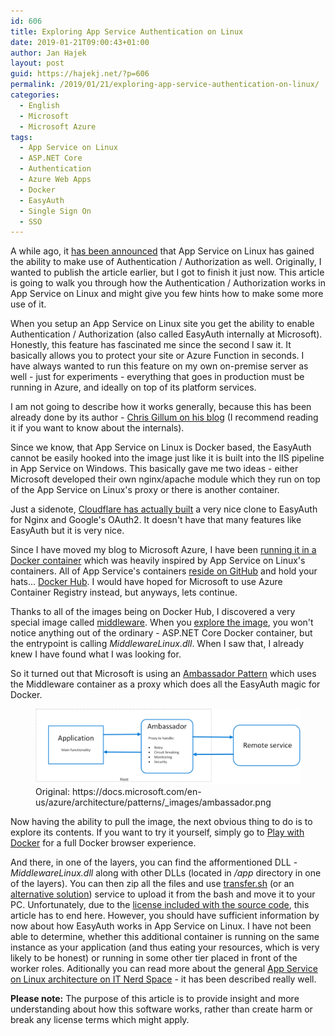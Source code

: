 ```yaml
---
id: 606
title: Exploring App Service Authentication on Linux
date: 2019-01-21T09:00:43+01:00
author: Jan Hajek
layout: post
guid: https://hajekj.net/?p=606
permalink: /2019/01/21/exploring-app-service-authentication-on-linux/
categories:
  - English
  - Microsoft
  - Microsoft Azure
tags:
  - App Service on Linux
  - ASP.NET Core
  - Authentication
  - Azure Web Apps
  - Docker
  - EasyAuth
  - Single Sign On
  - SSO
---
```

<!-- wp:paragraph -->
<p>A while ago, it <a href="https://blogs.msdn.microsoft.com/appserviceteam/2018/05/07/linux-auth/">has been announced</a> that App Service on Linux has gained the ability to make use of Authentication / Authorization as well. Originally, I wanted to publish the article earlier, but I got to finish it just now. This article is going to walk you through how the Authentication / Authorization works in App Service on Linux and might give you few hints how to make some more use of it.</p>
<!-- /wp:paragraph -->

<!-- wp:more -->
<!--more-->
<!-- /wp:more -->

<!-- wp:paragraph -->
<p>When you setup an App Service on Linux site you get the ability to enable Authentication / Authorization (also called EasyAuth internally at Microsoft). Honestly, this feature has fascinated me since the second I saw it. It basically allows you to protect your site or Azure Function in seconds. I have always wanted to run this feature on my own on-premise server as well - just for experiments - everything that goes in production must be running in Azure, and ideally on top of its platform services.</p>
<!-- /wp:paragraph -->

<!-- wp:paragraph -->
<p>I am not going to describe how it works generally, because this has been already done by its author - <a href="https://cgillum.tech/category/easy-auth/">Chris Gillum on his blog</a> (I recommend reading it if you want to know about the internals).</p>
<!-- /wp:paragraph -->

<!-- wp:paragraph -->
<p>Since we know, that App Service on Linux is Docker based, the EasyAuth cannot be easily hooked into the image just like it is built into the IIS pipeline in App Service on Windows. This basically gave me two ideas - either Microsoft developed their own nginx/apache module which they run on top of the App Service on Linux's proxy or there is another container.</p>
<!-- /wp:paragraph -->

<!-- wp:paragraph -->
<p>Just a sidenote, <a href="https://github.com/cloudflare/nginx-google-oauth/">Cloudflare has actually built</a> a very nice clone to EasyAuth for Nginx and Google's OAuth2. It doesn't have that many features like EasyAuth but it is very nice.</p>
<!-- /wp:paragraph -->

<!-- wp:paragraph -->
<p>Since I have moved my blog to Microsoft Azure, I have been <a href="https://github.com/hajekj/hajekjnet-php">running it in a Docker container</a> which was heavily inspired by App Service on Linux's containers. All of App Service's containers <a href="https://github.com/Azure-App-Service">reside on GitHub</a> and hold your hats... <a href="https://hub.docker.com/u/appsvc">Docker Hub</a>. I would have hoped for Microsoft to use Azure Container Registry instead, but anyways, lets continue.</p>
<!-- /wp:paragraph -->

<!-- wp:paragraph -->
<p>Thanks to all of the images being on Docker Hub, I discovered a very special image called <a href="https://hub.docker.com/r/appsvc/middleware">middleware</a>. When you <a href="https://microbadger.com/images/appsvc/middleware">explore the image</a>, you won't notice anything out of the ordinary - ASP.NET Core Docker container, but the entrypoint is calling  <em>MiddlewareLinux.dll</em>. When I saw that, I already knew I have found what I was looking for.</p>
<!-- /wp:paragraph -->

<!-- wp:paragraph -->
<p>So it turned out that Microsoft is using an <a href="https://docs.microsoft.com/en-us/azure/architecture/patterns/ambassador">Ambassador Pattern</a> which uses the Middleware container as a proxy which does all the EasyAuth magic for Docker.</p>
<!-- /wp:paragraph -->

<!-- wp:image {"id":822} -->
<figure class="wp-block-image"><img src="/uploads/2019/01/ambassador-1024x292.png" alt="" class="wp-image-822"/><figcaption>Original: https://docs.microsoft.com/en-us/azure/architecture/patterns/_images/ambassador.png</figcaption></figure>
<!-- /wp:image -->

<!-- wp:paragraph -->
<p>Now having the ability to pull the image, the next obvious thing to do is to explore its contents. If you want to try it yourself, simply go to <a href="https://training.play-with-docker.com/docker-images/">Play with Docker</a> for a full Docker browser experience.</p>
<!-- /wp:paragraph -->

<!-- wp:paragraph -->
<p>And there, in one of the layers, you can find the afformentioned DLL - <em>MiddlewareLinux.dll</em> along with other DLLs (located in <em>/app</em> directory in one of the layers). You can then zip all the files and use <a href="https://transfer.sh/">transfer.sh</a> (or an <a href="https://github.com/dutchcoders/transfer.sh/issues/116">alternative solution</a>) service to upload it from the bash and move it to your PC. Unfortunately, due to the <a href="/uploads/2019/01/AppServiceMiddleware-License.pdf">license included with the source code</a>, this article has to end here. However, you should have sufficient information by now about how EasyAuth works in App Service on Linux. I have not been able to determine, whether this additional container is running on the same instance as your application (and thus eating your resources, which is very likely to be honest) or running in some other tier placed in front of the worker roles. Aditionally you can read more about the general <a href="http://itnerd.space/2016/11/02/azure-app-service-architecture-3-app-service-on-linux/">App Service on Linux architecture on IT Nerd Space</a> - it has been described really well.</p>
<!-- /wp:paragraph -->

<!-- wp:paragraph -->
<p><strong>Please note:</strong> The purpose of this article is to provide insight and more understanding about how this software works, rather than create harm or break any license terms which might apply.</p>
<!-- /wp:paragraph -->